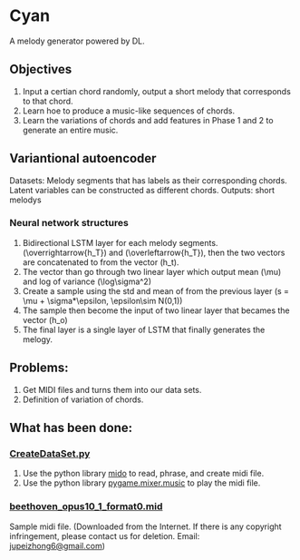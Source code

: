 # Cyan

A melody generator powered by DL.

## Objectives
1. Input a certian chord randomly, output a short melody that corresponds to that chord.
2. Learn hoe to produce a music-like sequences of chords.
3. Learn the variations of chords and add features in Phase 1 and 2 to generate an entire music.

## Variantional autoencoder
Datasets: Melody segments that has labels as their corresponding chords.
Latent variables can be constructed as different chords.
Outputs: short melodys

### Neural network structures
1. Bidirectional LSTM layer for each melody segments. \(\overrightarrow{h_T}\) and \(\overleftarrow{h_T}\), then the two vectors are concatenated to from the vector \(h_t\).
2. The vector than go through two linear layer which output mean \(\mu\) and log of variance \(\log\sigma^2\)
3. Create a sample using the std and mean of from the previous layer \(s = \mu + \sigma*\epsilon, \epsilon\sim N(0,1)\)
4. The sample then become the input of two linear layer that becames the vector \(h_o\)
5. The final layer is a single layer of LSTM that finally generates the melogy.

## Problems:
1. Get MIDI files and turns them into our data sets.
2. Definition of variation of chords.

## What has been done:
### [CreateDataSet.py](https://github.com/functionadvanced/Cyan/blob/master/CreateDataSet.py)
1. Use the python library [mido](https://mido.readthedocs.io/en/latest/index.html) to read, phrase, and create midi file.
2. Use the python library [pygame.mixer.music](https://www.pygame.org/docs/ref/music.html) to play the midi file.
### [beethoven_opus10_1_format0.mid](https://github.com/functionadvanced/Cyan/blob/master/beethoven_opus10_1_format0.mid)
Sample midi file. (Downloaded from the Internet. If there is any copyright infringement, please contact us for deletion. Email: jupeizhong6@gmail.com)
